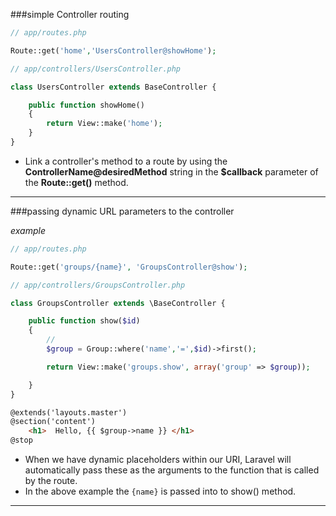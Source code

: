 ###simple Controller routing

```php
// app/routes.php

Route::get('home','UsersController@showHome');
```

```php
// app/controllers/UsersController.php

class UsersController extends BaseController {

	public function showHome()
	{
		return View::make('home');
	}
}
```

* Link a controller's method to a route by using the **ControllerName@desiredMethod** string in the **$callback** parameter of the **Route::get()** method.

___

###passing dynamic URL parameters to the controller

*example*

```php
// app/routes.php

Route::get('groups/{name}', 'GroupsController@show');
```

```php
// app/controllers/GroupsController.php

class GroupsController extends \BaseController {

	public function show($id)
	{
		//
        $group = Group::where('name','=',$id)->first();

        return View::make('groups.show', array('group' => $group));

    }
}
```

```html
@extends('layouts.master')
@section('content')
    <h1>  Hello, {{ $group->name }} </h1>
@stop
```

* When we have dynamic placeholders within our URI, Laravel will automatically pass these as the arguments to the function that is called by the route.
* In the above example the `{name}` is passed into to show() method.

___